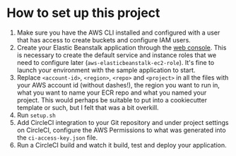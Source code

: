 # How to set up this project
1. Make sure you have the AWS CLI installed and configured with a user
	 that has access to create buckets and configure IAM users.
1. Create your Elastic Beanstalk application through the [web
	 console](https://console.aws.amazon.com/elasticbeanstalk/home). This is
	 necessary to create the default service and instance roles that we need to
	 configure later (`aws-elasticbeanstalk-ec2-role`). It's fine to launch
	 your environment with the sample application to start.
1. Replace `<account-id>`, `<region>`, `<repo>` and `<project>` in all
	 the files with your AWS account id (without dashes!), the region you want to run in,
	 what you want to name your ECR repo and what you named your project.
	 This would perhaps be suitable to put into a cookiecutter template or
	 such, but I felt that was a bit overkill.
1. Run `setup.sh`
1. Add CircleCI integration to your Git repository and under project
	 settings on CircleCI, configure the AWS Permissions to what was
	 generated into the `ci-access-key.json` file.
1. Run a CircleCI build and watch it build, test and deploy your
	 application.
